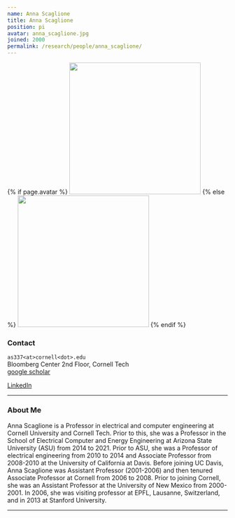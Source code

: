 ```yaml
---
name: Anna Scaglione
title: Anna Scaglione
position: pi
avatar: anna_scaglione.jpg
joined: 2000
permalink: /research/people/anna_scaglione/
---
```


{% if page.avatar %}
<img width="300" src="{{site.baseurl}}/images/people/{{page.avatar}}" data-action="zoom">
{% else %}
<img width="300" src="https://evansheline.com/wp-content/uploads/2011/02/facebook-Storm-Trooper.jpg"  data-action="zoom">
{% endif %}

### Contact

<i class="fa fa-envelope-o"></i> `as337<at>cornell<dot>.edu`<br>
<i class="fa fa-building"></i> Bloomberg Center 2nd Floor, Cornell Tech <br>
<i class="fa fa-google"></i> [google scholar](https://scholar.google.com/citations?user=Z43BgdEAAAAJ&hl=en) <br>

<!-- <i class="fa fa-bar-chart"></i> [Personal Website](https://nikhil-ravi.github.io/)  <br> -->

<i class="fa fa-linkedin"></i> [LinkedIn](https://www.linkedin.com/in/anna-scaglione-9a0b5a2) <br>

<hr>

### About Me

Anna Scaglione is a Professor in electrical and computer engineering at Cornell University and Cornell Tech. Prior to this, she was a Professor in the School of Electrical Computer and Energy Engineering at Arizona State University (ASU) from 2014 to 2021. Prior to ASU, she was a Professor of electrical engineering from 2010 to 2014 and Associate Professor from 2008-2010 at the University of California at Davis. Before joining UC Davis, Anna Scaglione was Assistant Professor (2001-2006) and then tenured Associate Professor at Cornell from 2006 to 2008. Prior to joining Cornell, she was an Assistant Professor at the University of New Mexico from 2000-2001. In 2006, she was visiting professor at EPFL, Lausanne, Switzerland, and in 2013 at Stanford University.

<hr>
